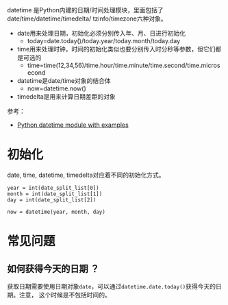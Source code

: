 datetime 是Python内建的日期/时间处理模块，里面包括了date/time/datetime/timedelta/
tzinfo/timezone六种对象。

- date用来处理日期，初始化必须分别传入年、月、日进行初始化
  - today=date.today()/today.year/today.month/today.day
- time用来处理时钟，时间的初始化类似也要分别传入时分秒等参数，但它们都是可选的
  - time=time(12,34,56)/time.hour/time.minute/time.second/time.microsecond
- datetime是date/time对象的结合体
  - now=datetime.now()
- timedelta是用来计算日期差距的对象

参考：

- [Python datetime module with examples](https://www.geeksforgeeks.org/python-datetime-module-with-examples/)

# 初始化

date, time, datetime, timedelta对应着不同的初始化方式。

```
year = int(date_split_list[0])
month = int(date_split_list[1])
day = int(date_split_list[2])

now = datetime(year, month, day)
```

# 常见问题

## 如何获得今天的日期 ？

获取日期需要使用日期对象`date`，可以通过`datetime.date.today()`获得今天的日期。注意，
这个时候是不包括时间的。
